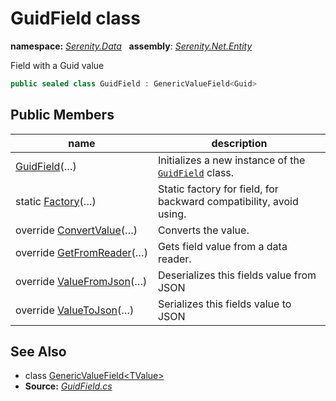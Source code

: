 # GuidField class
**namespace:** *[Serenity.Data](../README.md#serenity.data-namespace)*   **assembly**: *[Serenity.Net.Entity](../README.md)*

Field with a Guid value

```csharp
public sealed class GuidField : GenericValueField<Guid>
```

## Public Members

| name | description |
| --- | --- |
| [GuidField](GuidField/GuidField.md)(…) | Initializes a new instance of the [`GuidField`](GuidField.md) class. |
| static [Factory](GuidField/Factory.md)(…) | Static factory for field, for backward compatibility, avoid using. |
| override [ConvertValue](GuidField/ConvertValue.md)(…) | Converts the value. |
| override [GetFromReader](GuidField/GetFromReader.md)(…) | Gets field value from a data reader. |
| override [ValueFromJson](GuidField/ValueFromJson.md)(…) | Deserializes this fields value from JSON |
| override [ValueToJson](GuidField/ValueToJson.md)(…) | Serializes this fields value to JSON |

## See Also

* class [GenericValueField&lt;TValue&gt;](GenericValueField-1.md)
* **Source:** *[GuidField.cs](https://github.com/serenity-is/Serenity/blob/master/src/Serenity.Net.Entity/FieldTypes/GuidField.cs)*